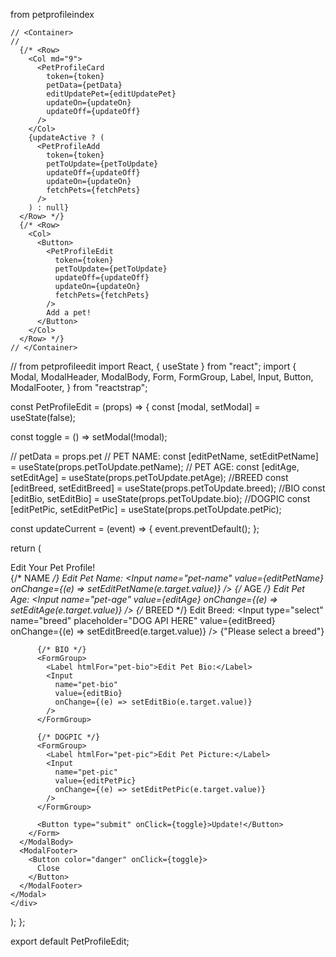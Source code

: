 from petprofileindex

    // <Container>
    // 
      {/* <Row>
        <Col md="9">
          <PetProfileCard
            token={token}
            petData={petData}
            editUpdatePet={editUpdatePet}
            updateOn={updateOn}
            updateOff={updateOff}
          />
        </Col>
        {updateActive ? (
          <PetProfileAdd
            token={token}
            petToUpdate={petToUpdate}
            updateOff={updateOff}
            updateOn={updateOn}
            fetchPets={fetchPets}
          />
        ) : null}
      </Row> */}
      {/* <Row>
        <Col>
          <Button>
            <PetProfileEdit
              token={token}
              petToUpdate={petToUpdate}
              updateOff={updateOff}
              updateOn={updateOn}
              fetchPets={fetchPets}
            />
            Add a pet!
          </Button>
        </Col>
      </Row> */}
    // </Container>

    
// from petprofileedit
    import React, { useState } from "react";
import {
  Modal,
  ModalHeader,
  ModalBody,
  Form,
  FormGroup,
  Label,
  Input,
  Button,
  ModalFooter,
} from "reactstrap";

const PetProfileEdit = (props) => {
  const [modal, setModal] = useState(false);

  const toggle = () => setModal(!modal);

  // petData = props.pet
  // PET NAME:
  const [editPetName, setEditPetName] = useState(props.petToUpdate.petName);
  // PET AGE:
  const [editAge, setEditAge] = useState(props.petToUpdate.petAge);
  //BREED
  const [editBreed, setEditBreed] = useState(props.petToUpdate.breed);
  //BIO
  const [editBio, setEditBio] = useState(props.petToUpdate.bio);
  //DOGPIC
  const [editPetPic, setEditPetPic] = useState(props.petToUpdate.petPic);

  const updateCurrent = (event) => {
    event.preventDefault();
  };

  return (
    <div>
    <Modal
      id="PetProfileEditContainer"
      xl="6"
      centered="true"
      fade="false"
      size="lg"
      isOpen={true}
      toggle={toggle}
    >
      <ModalHeader>Edit Your Pet Profile!</ModalHeader>
      <ModalBody>
        <Form onSubmit={updateCurrent}>
          {/* NAME */}
          <FormGroup>
            <Label htmlFor="pet-name">Edit Pet Name:</Label>
            <Input
              name="pet-name"
              value={editPetName}
              onChange={(e) => setEditPetName(e.target.value)}
            />
          </FormGroup>
          {/* AGE */}
          <FormGroup>
            <Label htmlFor="pet-age">Edit Pet Age:</Label>
            <Input
              name="pet-age"
              value={editAge}
              onChange={(e) => setEditAge(e.target.value)}
            />
          </FormGroup>
          {/* BREED */}
          <FormGroup>
            <Label htmlFor="breed">Edit Breed:</Label>
            <Input
              type="select"
              name="breed"
              placeholder="DOG API HERE"
              value={editBreed}
              onChange={(e) => setEditBreed(e.target.value)}
            />
            {"Please select a breed"}
          </FormGroup>

          {/* BIO */}
          <FormGroup>
            <Label htmlFor="pet-bio">Edit Pet Bio:</Label>
            <Input
              name="pet-bio"
              value={editBio}
              onChange={(e) => setEditBio(e.target.value)}
            />
          </FormGroup>

          {/* DOGPIC */}
          <FormGroup>
            <Label htmlFor="pet-pic">Edit Pet Picture:</Label>
            <Input
              name="pet-pic"
              value={editPetPic}
              onChange={(e) => setEditPetPic(e.target.value)}
            />
          </FormGroup>

          <Button type="submit" onClick={toggle}>Update!</Button>
        </Form>
      </ModalBody>
      <ModalFooter>
        <Button color="danger" onClick={toggle}>
          Close
        </Button>
      </ModalFooter>
    </Modal>
    </div>
  );
};

export default PetProfileEdit;



